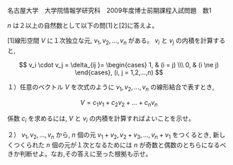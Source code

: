 名古屋大学　大学院情報学研究科　2009年度博士前期課程入試問題　数1

$n$ は２以上の自然数として以下の問\[1]と\[2]に答えよ。

\[1]線形空間 $V$ に１次独立な元, $v_1, v_2, ..., v_n$ がある。 $v_i$ と $v_j$ の内積を計算すると,

$$
    v_i \cdot v_j = \delta_{ij }= \begin{cases} 1, & (i = j) \\\ 0, & (i \ne j) \end{cases}, (i, j = 1,2,...,n)
$$

１）任意のベクトル $V$ を次式のように $v_1, v_2, ..., v_n$ の線形結合で表すとき,

$$
    V = c_1v_1 + c_2v_2 + ... + c_nv_n
$$

係数 $c_i$ を求めるには, $V$ と $v_i$ の内積を計算すればよいことを示せ。

２） $v_1, v_2, ..., v_n$ から, $n$ 個の元 $v_1 + v_2, v_2 + v_3, ..., v_n + v_1$ をつくるとき, 新しくつくられた $n$ 個の元が１次となるためには $n$ が奇数と偶数のとちらになるべきか判断せよ。なお,その答えに至った根拠も示せ。

